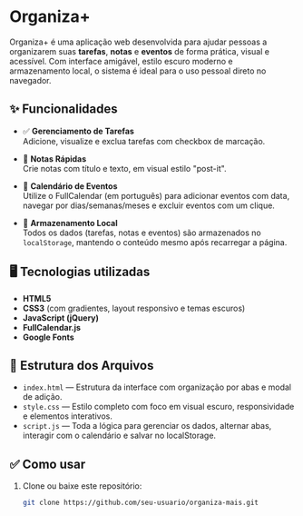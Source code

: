 # Organiza+

Organiza+ é uma aplicação web desenvolvida para ajudar pessoas a organizarem suas **tarefas**, **notas** e **eventos** de forma prática, visual e acessível. Com interface amigável, estilo escuro moderno e armazenamento local, o sistema é ideal para o uso pessoal direto no navegador.

## ✨ Funcionalidades

- ✅ **Gerenciamento de Tarefas**  
  Adicione, visualize e exclua tarefas com checkbox de marcação.

- 📝 **Notas Rápidas**  
  Crie notas com título e texto, em visual estilo "post-it".

- 📅 **Calendário de Eventos**  
  Utilize o FullCalendar (em português) para adicionar eventos com data, navegar por dias/semanas/meses e excluir eventos com um clique.

- 💾 **Armazenamento Local**  
  Todos os dados (tarefas, notas e eventos) são armazenados no `localStorage`, mantendo o conteúdo mesmo após recarregar a página.

## 🖥️ Tecnologias utilizadas

- **HTML5**  
- **CSS3** (com gradientes, layout responsivo e temas escuros)  
- **JavaScript (jQuery)**  
- **FullCalendar.js**  
- **Google Fonts**

## 📁 Estrutura dos Arquivos

- `index.html` — Estrutura da interface com organização por abas e modal de adição.  
- `style.css` — Estilo completo com foco em visual escuro, responsividade e elementos interativos.  
- `script.js` — Toda a lógica para gerenciar os dados, alternar abas, interagir com o calendário e salvar no localStorage.

## ✅ Como usar

1. Clone ou baixe este repositório:
   ```bash
   git clone https://github.com/seu-usuario/organiza-mais.git
